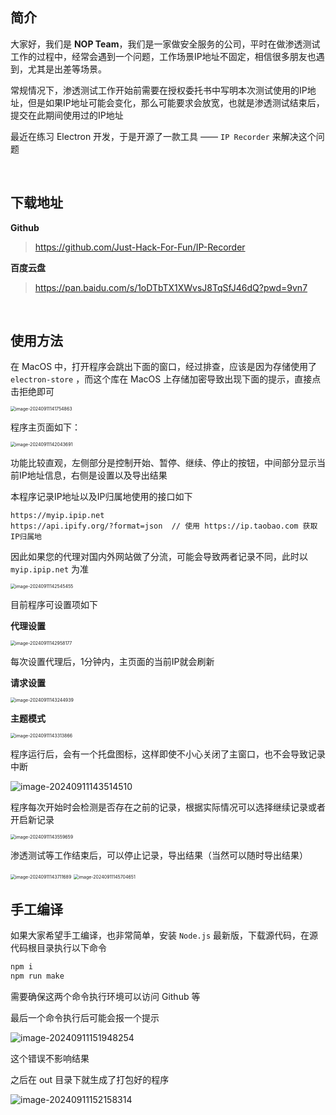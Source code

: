 ## 简介

大家好，我们是 **NOP Team**，我们是一家做安全服务的公司，平时在做渗透测试工作的过程中，经常会遇到一个问题，工作场景IP地址不固定，相信很多朋友也遇到，尤其是出差等场景。

常规情况下，渗透测试工作开始前需要在授权委托书中写明本次测试使用的IP地址，但是如果IP地址可能会变化，那么可能要求会放宽，也就是渗透测试结束后，提交在此期间使用过的IP地址

最近在练习 Electron 开发，于是开源了一款工具 —— `IP Recorder` 来解决这个问题


<br>

## 下载地址 

**Github**

> https://github.com/Just-Hack-For-Fun/IP-Recorder


**百度云盘**

> https://pan.baidu.com/s/1oDTbTX1XWvsJ8TqSfJ46dQ?pwd=9vn7


<br>

## 使用方法

在 MacOS 中，打开程序会跳出下面的窗口，经过排查，应该是因为存储使用了 `electron-store` ，而这个库在 MacOS 上存储加密导致出现下面的提示，直接点击拒绝即可 

<img src="http://mweb-tc.oss-cn-beijing.aliyuncs.com/2024-09-11-061755.png" alt="image-20240911141754863" style="zoom:50%;" />

程序主页面如下：

<img src="http://mweb-tc.oss-cn-beijing.aliyuncs.com/2024-09-11-062044.png" alt="image-20240911142043691" style="zoom:50%;" />

功能比较直观，左侧部分是控制开始、暂停、继续、停止的按钮，中间部分显示当前IP地址信息，右侧是设置以及导出结果

本程序记录IP地址以及IP归属地使用的接口如下

```
https://myip.ipip.net
https://api.ipify.org/?format=json  // 使用 https://ip.taobao.com 获取IP归属地
```

因此如果您的代理对国内外网站做了分流，可能会导致两者记录不同，此时以 `myip.ipip.net` 为准

<img src="http://mweb-tc.oss-cn-beijing.aliyuncs.com/2024-09-11-062545.png" alt="image-20240911142545455" style="zoom:50%;" />

目前程序可设置项如下

**代理设置**

<img src="http://mweb-tc.oss-cn-beijing.aliyuncs.com/2024-09-11-062958.png" alt="image-20240911142958177" style="zoom: 50%;" />

每次设置代理后，1分钟内，主页面的当前IP就会刷新



**请求设置**

<img src="http://mweb-tc.oss-cn-beijing.aliyuncs.com/2024-09-11-063245.png" alt="image-20240911143244939" style="zoom:50%;" />



**主题模式**

<img src="http://mweb-tc.oss-cn-beijing.aliyuncs.com/2024-09-11-063314.png" alt="image-20240911143313866" style="zoom:50%;" />



程序运行后，会有一个托盘图标，这样即使不小心关闭了主窗口，也不会导致记录中断

![image-20240911143514510](http://mweb-tc.oss-cn-beijing.aliyuncs.com/2024-09-11-063515.png)



程序每次开始时会检测是否存在之前的记录，根据实际情况可以选择继续记录或者开启新记录

<img src="http://mweb-tc.oss-cn-beijing.aliyuncs.com/2024-09-11-063600.png" alt="image-20240911143559659" style="zoom:50%;" />



渗透测试等工作结束后，可以停止记录，导出结果（当然可以随时导出结果）

<img src="http://mweb-tc.oss-cn-beijing.aliyuncs.com/2024-09-11-063712.png" alt="image-20240911143711689" style="zoom:50%;" />

<img src="http://mweb-tc.oss-cn-beijing.aliyuncs.com/2024-09-11-065705.png" alt="image-20240911145704651" style="zoom:50%;" />


<br>

## 手工编译

如果大家希望手工编译，也非常简单，安装 `Node.js` 最新版，下载源代码，在源代码根目录执行以下命令

```bash
npm i 
npm run make 
```

需要确保这两个命令执行环境可以访问 Github 等

最后一个命令执行后可能会报一个提示

![image-20240911151948254](http://mweb-tc.oss-cn-beijing.aliyuncs.com/2024-09-11-071948.png)

这个错误不影响结果



之后在 out 目录下就生成了打包好的程序

![image-20240911152158314](http://mweb-tc.oss-cn-beijing.aliyuncs.com/2024-09-11-072158.png)

